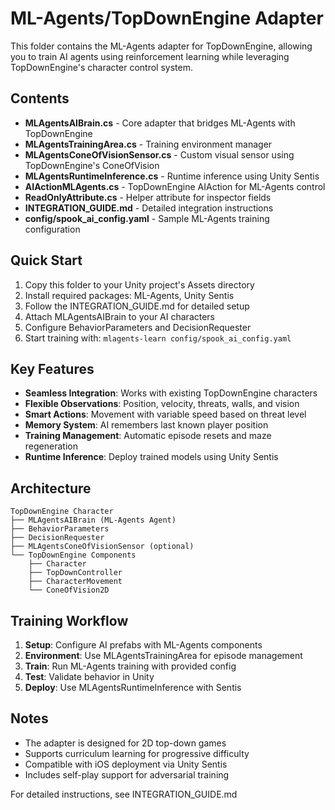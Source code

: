 # ML-Agents/TopDownEngine Adapter

This folder contains the ML-Agents adapter for TopDownEngine, allowing you to train AI agents using reinforcement learning while leveraging TopDownEngine's character control system.

## Contents

- **MLAgentsAIBrain.cs** - Core adapter that bridges ML-Agents with TopDownEngine
- **MLAgentsTrainingArea.cs** - Training environment manager
- **MLAgentsConeOfVisionSensor.cs** - Custom visual sensor using TopDownEngine's ConeOfVision
- **MLAgentsRuntimeInference.cs** - Runtime inference using Unity Sentis
- **AIActionMLAgents.cs** - TopDownEngine AIAction for ML-Agents control
- **ReadOnlyAttribute.cs** - Helper attribute for inspector fields
- **INTEGRATION_GUIDE.md** - Detailed integration instructions
- **config/spook_ai_config.yaml** - Sample ML-Agents training configuration

## Quick Start

1. Copy this folder to your Unity project's Assets directory
2. Install required packages: ML-Agents, Unity Sentis
3. Follow the INTEGRATION_GUIDE.md for detailed setup
4. Attach MLAgentsAIBrain to your AI characters
5. Configure BehaviorParameters and DecisionRequester
6. Start training with: `mlagents-learn config/spook_ai_config.yaml`

## Key Features

- **Seamless Integration**: Works with existing TopDownEngine characters
- **Flexible Observations**: Position, velocity, threats, walls, and vision
- **Smart Actions**: Movement with variable speed based on threat level
- **Memory System**: AI remembers last known player position
- **Training Management**: Automatic episode resets and maze regeneration
- **Runtime Inference**: Deploy trained models using Unity Sentis

## Architecture

```
TopDownEngine Character
├── MLAgentsAIBrain (ML-Agents Agent)
├── BehaviorParameters
├── DecisionRequester
├── MLAgentsConeOfVisionSensor (optional)
└── TopDownEngine Components
    ├── Character
    ├── TopDownController
    ├── CharacterMovement
    └── ConeOfVision2D
```

## Training Workflow

1. **Setup**: Configure AI prefabs with ML-Agents components
2. **Environment**: Use MLAgentsTrainingArea for episode management
3. **Train**: Run ML-Agents training with provided config
4. **Test**: Validate behavior in Unity
5. **Deploy**: Use MLAgentsRuntimeInference with Sentis

## Notes

- The adapter is designed for 2D top-down games
- Supports curriculum learning for progressive difficulty
- Compatible with iOS deployment via Unity Sentis
- Includes self-play support for adversarial training

For detailed instructions, see INTEGRATION_GUIDE.md 